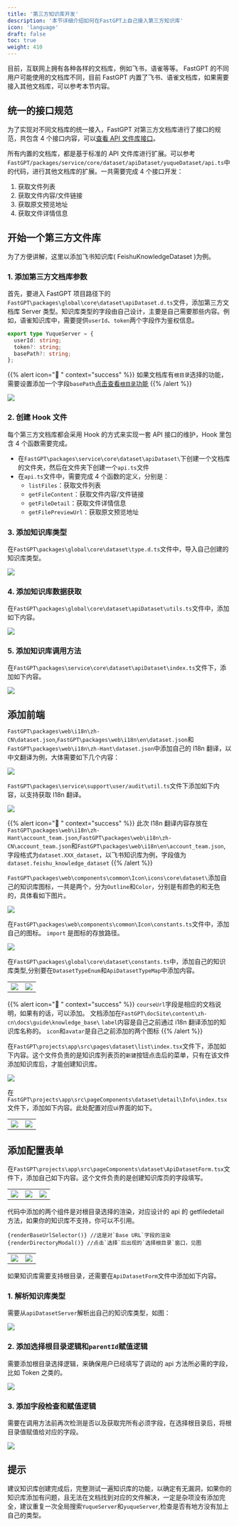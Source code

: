 ```yaml
---
title: '第三方知识库开发'
description: '本节详细介绍如何在FastGPT上自己接入第三方知识库'
icon: 'language'
draft: false
toc: true
weight: 410
---
```


目前，互联网上拥有各种各样的文档库，例如飞书，语雀等等。 FastGPT 的不同用户可能使用的文档库不同，目前 FastGPT 内置了飞书、语雀文档库，如果需要接入其他文档库，可以参考本节内容。


## 统一的接口规范

为了实现对不同文档库的统一接入，FastGPT 对第三方文档库进行了接口的规范，共包含 4 个接口内容，可以[查看 API 文件库接口](/docs/guide/knowledge_base/api_dataset)。

所有内置的文档库，都是基于标准的 API 文件库进行扩展。可以参考`FastGPT/packages/service/core/dataset/apiDataset/yuqueDataset/api.ts`中的代码，进行其他文档库的扩展。一共需要完成 4 个接口开发：

1. 获取文件列表
2. 获取文件内容/文件链接
3. 获取原文预览地址
4. 获取文件详情信息

## 开始一个第三方文件库

为了方便讲解，这里以添加飞书知识库( FeishuKnowledgeDataset )为例。

### 1. 添加第三方文档库参数

首先，要进入 FastGPT 项目路径下的`FastGPT\packages\global\core\dataset\apiDataset.d.ts`文件，添加第三方文档库 Server 类型。知识库类型的字段由自己设计，主要是自己需要那些内容。例如，语雀知识库中，需要提供`userId`、`token`两个字段作为鉴权信息。

```ts
export type YuqueServer = {
  userId: string;
  token?: string;
  basePath?: string;
};
```

{{% alert icon="🤖 " context="success" %}}
如果文档库有`根目录`选择的功能，需要设置添加一个字段`basePath`[点击查看`根目录`功能](/docs/guide/knowledge_base/third_dataset/#添加配置表单)
{{% /alert %}}

![](/imgs/thirddataset-1.png)

### 2. 创建 Hook 文件

每个第三方文档库都会采用 Hook 的方式来实现一套 API 接口的维护，Hook 里包含 4 个函数需要完成。

- 在`FastGPT\packages\service\core\dataset\apiDataset\`下创建一个文档库的文件夹，然后在文件夹下创建一个`api.ts`文件
- 在`api.ts`文件中，需要完成 4 个函数的定义，分别是：
  - `listFiles`：获取文件列表
  - `getFileContent`：获取文件内容/文件链接
  - `getFileDetail`：获取文件详情信息
  - `getFilePreviewUrl`：获取原文预览地址

### 3. 添加知识库类型

在`FastGPT\packages\global\core\dataset\type.d.ts`文件中，导入自己创建的知识库类型。

![](/imgs/thirddataset-2.png)

### 4. 添加知识库数据获取

在`FastGPT\packages\global\core\dataset\apiDataset\utils.ts`文件中，添加如下内容。

![](/imgs/thirddataset-3.png)

### 5. 添加知识库调用方法

在`FastGPT\packages\service\core\dataset\apiDataset\index.ts`文件下，添加如下内容。

![](/imgs/thirddataset-4.png)

## 添加前端

`FastGPT\packages\web\i18n\zh-CN\dataset.json`,`FastGPT\packages\web\i18n\en\dataset.json`和`FastGPT\packages\web\i18n\zh-Hant\dataset.json`中添加自己的 I18n 翻译，以中文翻译为例，大体需要如下几个内容：

![](/imgs/thirddataset-5.png)

`FastGPT\packages\service\support\user/audit\util.ts`文件下添加如下内容，以支持获取 I18n 翻译。

![](/imgs/thirddataset-6.png)

{{% alert icon="🤖 " context="success" %}}
此次 I18n 翻译内容存放在`FastGPT\packages\web\i18n\zh-Hant\account_team.json`,`FastGPT\packages\web\i18n\zh-CN\account_team.json`和`FastGPT\packages\web\i18n\en\account_team.json`,字段格式为`dataset.XXX_dataset`，以飞书知识库为例，字段值为`dataset.feishu_knowledge_dataset`
{{% /alert %}}

`FastGPT\packages\web\components\common\Icon\icons\core\dataset\`添加自己的知识库图标，一共是两个，分为`Outline`和`Color`，分别是有颜色的和无色的，具体看如下图片。

![](/imgs/thirddataset-7.png)


在`FastGPT\packages\web\components\common\Icon\constants.ts`文件中，添加自己的图标。 `import` 是图标的存放路径。

![](/imgs/thirddataset-8.png)

在`FastGPT\packages\global\core\dataset\constants.ts`中，添加自己的知识库类型,分别要在`DatasetTypeEnum`和`ApiDatasetTypeMap`中添加内容。

| | |
| --- | --- | 
| ![](/imgs/thirddataset-9.png) | ![](/imgs/thirddataset-10.png) |

{{% alert icon="🤖 " context="success" %}}
`courseUrl`字段是相应的文档说明，如果有的话，可以添加。
文档添加在`FastGPT\docSite\content\zh-cn\docs\guide\knowledge_base\`
`label`内容是自己之前通过 i18n 翻译添加的知识库名称的。
`icon`和`avatar`是自己之前添加的两个图标 
{{% /alert %}}

在`FastGPT\projects\app\src\pages\dataset\list\index.tsx`文件下，添加如下内容。这个文件负责的是知识库列表页的`新建`按钮点击后的菜单，只有在该文件添加知识库后，才能创建知识库。

![](/imgs/thirddataset-11.png)

在`FastGPT\projects\app\src\pageComponents\dataset\detail\Info\index.tsx`文件下，添加如下内容。此处配置对应ui界面的如下。

| | |
| --- | --- |
![](/imgs/thirddataset-12.png)|![](/imgs/thirddataset-13.png)

## 添加配置表单

在`FastGPT\projects\app\src\pageComponents\dataset\ApiDatasetForm.tsx`文件下，添加自己如下内容。这个文件负责的是创建知识库页的字段填写。

| | | |
| --- | --- | --- |
| ![](/imgs/thirddataset-14.png) | ![](/imgs/thirddataset-15.png) | ![](/imgs/thirddataset-16.png) |

代码中添加的两个组件是对根目录选择的渲染，对应设计的 api 的 getfiledetail 方法，如果你的知识库不支持，你可以不引用。

```
{renderBaseUrlSelector()} //这是对`Base URL`字段的渲染
{renderDirectoryModal()} //点击`选择`后出现的`选择根目录`窗口，见图
```

| | |
| --- | --- | 
| ![](/imgs/thirddataset-17.png) | ![](/imgs/thirddataset-18.png) |

如果知识库需要支持根目录，还需要在`ApiDatasetForm`文件中添加如下内容。

### 1. 解析知识库类型

需要从`apiDatasetServer`解析出自己的知识库类型，如图：

![](/imgs/thirddataset-19.png)

### 2. 添加选择根目录逻辑和`parentId`赋值逻辑

需要添加根目录选择逻辑，来确保用户已经填写了调动的 api 方法所必需的字段，比如 Token 之类的。

![](/imgs/thirddataset-20.png)

### 3. 添加字段检查和赋值逻辑

需要在调用方法前再次检测是否以及获取完所有必须字段，在选择根目录后，将根目录值赋值给对应的字段。

![](/imgs/thirddataset-21.png)

## 提示

建议知识库创建完成后，完整测试一遍知识库的功能，以确定有无漏洞，如果你的知识库添加有问题，且无法在文档找到对应的文件解决，一定是杂项没有添加完全，建议重复一次全局搜索`YuqueServer`和`yuqueServer`,检查是否有地方没有加上自己的类型。